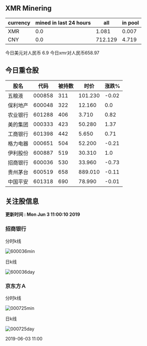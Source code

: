 ## XMR Minering

|currency|mined in last 24 hours|all|in pool|
|---|---|---|---|
|XMR|0.0|1.081|0.007|
|CNY|0.0|712.129|4.719|

今日美元对人民币 6.9	今日xmr对人民币658.97


## 今日重仓股 

|股名|代码|被持数|时价|涨跌%|
|---|---|---|---|---|
|五粮液|000858|311|101.230|-0.02|
|保利地产|600048|322|12.160|0.0|
|农业银行|601288|406|3.710|0.82|
|美的集团|000333|423|50.280|1.37|
|工商银行|601398|442|5.650|0.71|
|格力电器|000651|504|52.200|-0.21|
|伊利股份|600887|519|30.310|1.0|
|招商银行|600036|530|33.960|-0.73|
|贵州茅台|600519|658|889.010|-0.11|
|中国平安|601318|690|78.990|-0.01|

## 关注股信息
**更新时间 : Mon Jun  3 11:00:10 2019**
### 招商银行 
分时k线

![600036min](http://image.sinajs.cn/newchart/min/n/sh600036.gif)

日k线

![600036day](http://image.sinajs.cn/newchart/daily/n/sh600036.gif)

### 京东方Ａ 
分时k线

![000725min](http://image.sinajs.cn/newchart/min/n/sz000725.gif)

日k线

![000725day](http://image.sinajs.cn/newchart/daily/n/sz000725.gif)

2019-06-03 11:00